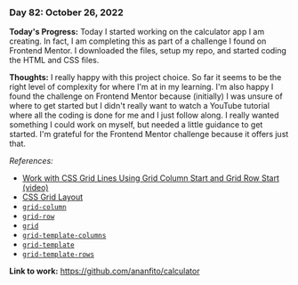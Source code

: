 ### Day 82: October 26, 2022

**Today's Progress:** Today I started working on the calculator app I am creating. In fact, I am completing this as part of a challenge I found on Frontend Mentor. I downloaded the files, setup my repo, and started coding the HTML and CSS files.

**Thoughts:** I really happy with this project choice. So far it seems to be the right level of complexity for where I'm at in my learning. I'm also happy I found the challenge on Frontend Mentor because (initially) I was unsure of where to get started but I didn't really want to watch a YouTube tutorial where all the coding is done for me and I just follow along. I really wanted something I could work on myself, but needed a little guidance to get started. I'm grateful for the Frontend Mentor challenge because it offers just that.

*References:*

- [Work with CSS Grid Lines Using Grid Column Start and Grid Row Start (video)](https://youtu.be/Vb9-8uuonAY)
- [CSS Grid Layout](https://developer.mozilla.org/en-US/docs/Web/CSS/CSS_Grid_Layout)
- [`grid-column`](https://developer.mozilla.org/en-US/docs/Web/CSS/grid-column)
- [`grid-row`](https://developer.mozilla.org/en-US/docs/Web/CSS/grid-row)
- [`grid`](https://developer.mozilla.org/en-US/docs/Web/CSS/grid)
- [`grid-template-columns`](https://developer.mozilla.org/en-US/docs/Web/CSS/grid-template-columns)
- [`grid-template`](https://developer.mozilla.org/en-US/docs/Web/CSS/grid-template)
- [`grid-template-rows`](https://developer.mozilla.org/en-US/docs/Web/CSS/grid-template-rows)

**Link to work:** https://github.com/ananfito/calculator
